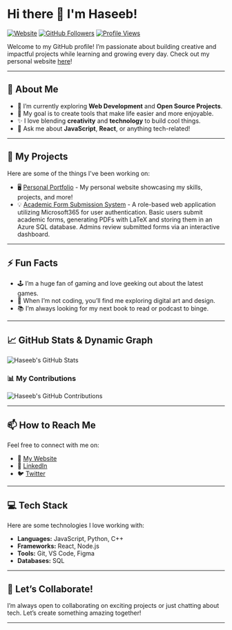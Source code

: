 # Hi there 👋 I'm Haseeb! 

[![Website](https://img.shields.io/badge/Website-haseebs1.github.io-blue?style=flat-square&logo=github)](https://haseebs1.github.io/)
[![GitHub Followers](https://img.shields.io/github/followers/Haseebs1?style=social)](https://github.com/Haseebs1)
[![Profile Views](https://komarev.com/ghpvc/?username=Haseebs1&color=blue)](https://github.com/Haseebs1)

Welcome to my GitHub profile! I’m passionate about building creative and impactful projects while learning and growing every day. Check out my personal website [here](https://haseebs1.github.io/)!

---

## 🌟 About Me
- 🌱 I’m currently exploring **Web Development** and **Open Source Projects**.
- 🎯 My goal is to create tools that make life easier and more enjoyable.
- ✨ I love blending **creativity** and **technology** to build cool things.
- 💬 Ask me about **JavaScript**, **React**, or anything tech-related!

---

## 🚀 My Projects
Here are some of the things I've been working on:
- 🖥️ [Personal Portfolio](https://haseebs1.github.io/) - My personal website showcasing my skills, projects, and more!
- 💡 [Academic Form Submission System](#) - A role-based web application utilizing Microsoft365 for user authentication. Basic users submit academic forms, generating PDFs with LaTeX and storing them in an Azure SQL database. Admins review submitted forms via an interactive dashboard.

---

## ⚡ Fun Facts
- 🕹️ I’m a huge fan of gaming and love geeking out about the latest games.
- 🎨 When I’m not coding, you’ll find me exploring digital art and design.
- 📚 I’m always looking for my next book to read or podcast to binge.

---

## 📈 GitHub Stats & Dynamic Graph
![Haseeb's GitHub Stats](https://github-readme-stats.vercel.app/api?username=Haseebs1&show_icons=true&theme=radical)

### 📊 My Contributions
![Haseeb's GitHub Contributions](https://github-readme-activity-graph.vercel.app/graph?username=Haseebs1&theme=react-dark&hide_border=true&area=true)

---

## 📫 How to Reach Me
Feel free to connect with me on:
- 🔗 [My Website](https://haseebs1.github.io/)
- 💼 [LinkedIn](https://linkedin.com/in/your-profile)
- 🐦 [Twitter](https://twitter.com/your-profile)

---

## 💻 Tech Stack
Here are some technologies I love working with:
- **Languages:** JavaScript, Python, C++
- **Frameworks:** React, Node.js
- **Tools:** Git, VS Code, Figma
- **Databases:** SQL

---

## 🎉 Let’s Collaborate!
I’m always open to collaborating on exciting projects or just chatting about tech. Let’s create something amazing together!

---
